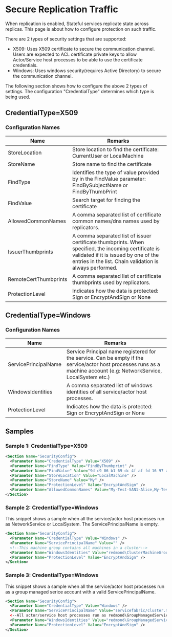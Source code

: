 <properties
   pageTitle="Secure replication traffic of Stateful Services in Azure Service Fabric"
   description="When replication is enabled, Stateful Services replicate their state from a primary replica to secondary replicas and such traffic needs to be protected against eavesdropping and tampering."
   services="service-fabric"
   documentationCenter=".net"
   authors="leikong"
   manager="vipulm"
   editor=""/>

<tags
   ms.service="service-fabric"
   ms.devlang="dotnet"
   ms.topic="article"
   ms.tgt_pltfrm="NA"
   ms.workload="NA"
   ms.date="04/13/2015"
   ms.author="leikong"/>

# Secure Replication Traffic

When replication is enabled, Stateful services replicate state across replicas. This page is about how to configure protection on such traffic.

There are 2 types of security settings that are supported:

- X509: Uses X509 certificate to secure the communication channel. Users are expected to ACL certificate private keys to allow Actor/Service host processes to be able to use the certificate credentials.
- Windows: Uses windows security(requires Active Directory) to secure the communication channel.

The following section shows how to configure the above 2 types of settings.
The configuration "CredentialType" determines which type is being used.

## CredentialType=X509

### Configuration Names

|Name|Remarks|
|----|-------|
|StoreLocation|Store location to find the certificate: CurrentUser or LocalMachine|
|StoreName|Store name to find the certificate|
|FindType|Identifies the type of value provided by in the FindValue parameter: FindBySubjectName or FindByThumbPrint|
|FindValue|Search target for finding the certificate|
|AllowedCommonNames|A comma separated list of certificate common names/dns names used by replicators.|
|IssuerThumbprints|A comma separated list of issuer certificate thumbprints. When specified, the incoming certificate is validated if it is issued by one of the entries in the list. Chain validation is always performed.|
|RemoteCertThumbprints|A comma separated list of certificate thumbprints used by replicators.|
|ProtectionLevel|Indicates how the data is protected: Sign or EncryptAndSign or None|

## CredentialType=Windows

### Configuration Names

|Name|Remarks|
|----|-------|
|ServicePrincipalName|Service Principal name registered for the service. Can be empty if the service/actor host processes runs as a machine account (e.g: NetworkService, LocalSystem etc.)|
|WindowsIdentities|A comma separated list of windows identities of all service/actor host processes.
|ProtectionLevel|Indicates how the data is protected: Sign or EncryptAndSign or None|

## Samples

### Sample 1: CredentialType=X509

```xml
<Section Name="SecurityConfig">
  <Parameter Name="CredentialType" Value="X509" />
  <Parameter Name="FindType" Value="FindByThumbprint" />
  <Parameter Name="FindValue" Value="9d c9 06 b1 69 dc 4f af fd 16 97 ac 78 1e 80 67 90 74 9d 2f" />
  <Parameter Name="StoreLocation" Value="LocalMachine" />
  <Parameter Name="StoreName" Value="My" />
  <Parameter Name="ProtectionLevel" Value="EncryptAndSign" />
  <Parameter Name="AllowedCommonNames" Value="My-Test-SAN1-Alice,My-Test-SAN1-Bob" />
</Section>
```

### Sample 2: CredentialType=Windows
This snippet shows a sample when all the service/actor host processes run as NetworkService or LocalSystem. The ServicePrincipalName is empty.

```xml
<Section Name="SecurityConfig">
  <Parameter Name="CredentialType" Value="Windows" />
  <Parameter Name="ServicePrincipalName" Value="" />
  <!--This machine group contains all machines in a cluster-->
  <Parameter Name="WindowsIdentities" Value="redmond\ClusterMachineGroup" />
  <Parameter Name="ProtectionLevel" Value="EncryptAndSign" />
</Section>
```

### Sample 3: CredentialType=Windows
This snippet shows a sample when all the service/actor host processes run as a group managed serice account with a valid ServicePrincipalName.

```xml
<Section Name="SecurityConfig">
  <Parameter Name="CredentialType" Value="Windows" />
  <Parameter Name="ServicePrincipalName" Value="servicefabric/cluster.microsoft.com" />
  <--All actor/service host processes run as redmond\GroupManagedServiceAccount-->
  <Parameter Name="WindowsIdentities" Value="redmond\GroupManagedServiceAccount" />
  <Parameter Name="ProtectionLevel" Value="EncryptAndSign" />
</Section>
```
